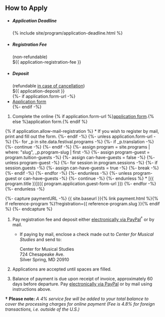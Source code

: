 ## How to Apply

<ul class="highlight-box colored">
<li>
    <h5>Application Deadline</h5>
    <div>{% include site/program/application-deadline.html %}</div>
</li>
<li>
    <h5>Registration Fee</h5>
    <div>(non-refundable)</div>
    <div>${{ application-registration-fee }}</div>
</li>
<li>
    <h5>Deposit</h5>
    <div>(refundable <a href="#cancellation-policy--refunds">in case of cancellation</a>)</div>
    <div>${{ application-deposit }}</div>
</li>
{%- if application.form-url -%}
<li>
    <a class="button" href="{{ application.form-url }}">Application form</a>
</li>
{%- endif -%}
</ul>


1. Complete the online {% if application.form-url %}<a href="{{ application.form-url }}" target="_blank">application form</a>.{% else %}application form.{% endif %}

{% if application.allow-mail-registration %}
    * If you wish to register by mail, print and fill out the form.
{%- endif -%}
{%- unless application.form-url -%}
    {%- for _p in site.data.festival.programs -%}
        {%- if _p.translation -%}
            {%- continue -%}
        {%- endif -%}
        {%- assign program = site.programs | where: "slug", _p.program-slug | first -%}
        {%- assign program-guest = program.tuition-guests -%}
        {%- assign can-have-guests = false -%}
        {%- unless program-guest -%}
            {%- for session in program.sessions -%}
                {%- if session.guests -%}
                    {%- assign can-have-guests = true -%}
                    {%- break -%}
                {%- endif -%}
            {%- endfor -%}
        {%- endunless -%}
        {%- unless program-guest or can-have-guests -%}
            {%- continue -%}
        {%- endunless %}
    * [{{ program.title }}]({{ program.application.guest-form-url }})
    {%- endfor -%}
{%- endunless -%}

{%- capture paymentURL -%}
{{ site.baseurl }}{% link payment.html %}{% if reference-program %}?registration={{ reference-program.slug }}{% endif %}
{%- endcapture %}
1. Pay registration fee and deposit either <a href="{{ paymentURL }}">electronically via PayPal</a><sup>†</sup> or by mail.

    * If paying by mail, enclose a check made out to *Center for Musical Studies* and send to:

        <div class="address">Center for Musical Studies<br/>
        724 Chesapeake Ave.<br/>
        Silver Spring, MD 20910</div>

1. Applications are accepted until spaces are filled.

1. Balance of payment is due upon receipt of invoice, approximately 60 days before departure. Pay <a href="{{ site.baseurl }}{% link payment.html %}?balance=1">electronically via PayPal</a> or by mail using instructions above.

**†** **Please note:** *A 4% service fee will be added to your total balance to cover the processing charges for online payment (Fee is 4.8% for foreign transactions, i.e. outside of the U.S.)*
